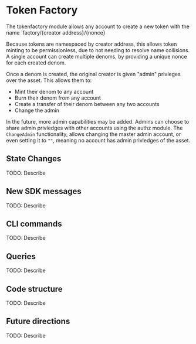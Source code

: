 # Token Factory

The tokenfactory module allows any account to create a new token with the name `factory/{creator address}/{nonce}

Because tokens are namespaced by creator address, this allows token minting to be permissionless, due to not needing to resolve name collisions.
A single account can create multiple denoms, by providing a unique nonce for each created denom.

Once a denom is created, the original creator is given "admin" privleges over the asset.  This allows them to:
- Mint their denom to any account
- Burn their denom from any account
- Create a transfer of their denom between any two accounts
- Change the admin

In the future, more admin capabilities may be added.  Admins can choose to share admin privledges with other accounts using the authz module. The `ChangeAdmin` functionality, allows changing the master admin account, or even setting it to `""`, meaning no account has admin privledges of the asset.

## State Changes

TODO: Describe

## New SDK messages

TODO: Describe

## CLI commands

TODO: Describe

## Queries

TODO: Describe

## Code structure

TODO: Describe

## Future directions

TODO: Describe